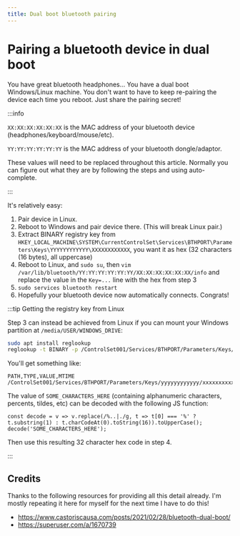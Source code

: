 ```yaml
---
title: Dual boot bluetooth pairing
---
```


# Pairing a bluetooth device in dual boot

You have great bluetooth headphones... You have a dual boot Windows/Linux
machine. You don't want to have to keep re-pairing the device each time you
reboot. Just share the pairing secret!

:::info

`XX:XX:XX:XX:XX:XX` is the MAC address of your bluetooth device
(headphones/keyboard/mouse/etc).

`YY:YY:YY:YY:YY:YY` is the MAC address of your bluetooth dongle/adaptor.

These values will need to be replaced throughout this article. Normally you can
figure out what they are by following the steps and using auto-complete.

:::

It's relatively easy:

1. Pair device in Linux.
2. Reboot to Windows and pair device there. (This will break Linux pair.)
3. Extract BINARY registry key from
   `HKEY_LOCAL_MACHINE\SYSTEM\CurrentControlSet\Services\BTHPORT\Parameters\Keys\YYYYYYYYYYYY\XXXXXXXXXXXX`,
   you want it as hex (32 characters (16 bytes), all uppercase)
4. Reboot to Linux, and `sudo su`, then
   `vim /var/lib/bluetooth/YY:YY:YY:YY:YY:YY/XX:XX:XX:XX:XX:XX/info` and replace
   the value in the `Key=...` line with the hex from step 3
5. `sudo services bluetooth restart`
6. Hopefully your bluetooth device now automatically connects. Congrats!

:::tip Getting the registry key from Linux

Step 3 can instead be achieved from Linux if you can mount your Windows
partition at `/media/USER/WINDOWS_DRIVE`:

```sh
sudo apt install reglookup
reglookup -t BINARY -p /ControlSet001/Services/BTHPORT/Parameters/Keys/ /media/USER/WINDOWS_DRIVE/Windows/System32/config/SYSTEM
```

You'll get something like:

```
PATH,TYPE,VALUE,MTIME
/ControlSet001/Services/BTHPORT/Parameters/Keys/yyyyyyyyyyyy/xxxxxxxxxxxx,BINARY,SOME_CHARACTERS_HERE,
```

The value of `SOME_CHARACTERS_HERE` (containing alphanumeric characters,
percents, tildes, etc) can be decoded with the following JS function:

```
const decode = v => v.replace(/%..|./g, t => t[0] === '%' ? t.substring(1) : t.charCodeAt(0).toString(16)).toUpperCase();
decode('SOME_CHARACTERS_HERE');
```

Then use this resulting 32 character hex code in step 4.

:::

## Credits

Thanks to the following resources for providing all this detail already. I'm
mostly repeating it here for myself for the next time I have to do this!

- https://www.castoriscausa.com/posts/2021/02/28/bluetooth-dual-boot/
- https://superuser.com/a/1670739
